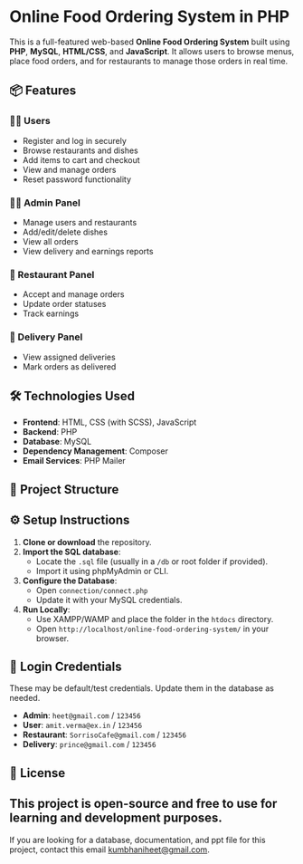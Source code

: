 # Online Food Ordering System in PHP

This is a full-featured web-based **Online Food Ordering System** built using **PHP**, **MySQL**, **HTML/CSS**, and **JavaScript**. It allows users to browse menus, place food orders, and for restaurants to manage those orders in real time.

## 📦 Features

### 👨‍🍳 Users
- Register and log in securely
- Browse restaurants and dishes
- Add items to cart and checkout
- View and manage orders
- Reset password functionality

### 🧑‍💼 Admin Panel
- Manage users and restaurants
- Add/edit/delete dishes
- View all orders
- View delivery and earnings reports

### 🛵 Restaurant Panel
- Accept and manage orders
- Update order statuses
- Track earnings

### 🚚 Delivery Panel
- View assigned deliveries
- Mark orders as delivered

## 🛠️ Technologies Used

- **Frontend**: HTML, CSS (with SCSS), JavaScript
- **Backend**: PHP
- **Database**: MySQL
- **Dependency Management**: Composer
- **Email Services**: PHP Mailer

## 📁 Project Structure


## ⚙️ Setup Instructions

1. **Clone or download** the repository.
2. **Import the SQL database**:
   - Locate the `.sql` file (usually in a `/db` or root folder if provided).
   - Import it using phpMyAdmin or CLI.
3. **Configure the Database**:
   - Open `connection/connect.php`
   - Update it with your MySQL credentials.
4. **Run Locally**:
   - Use XAMPP/WAMP and place the folder in the `htdocs` directory.
   - Open `http://localhost/online-food-ordering-system/` in your browser.

## 🔐 Login Credentials

These may be default/test credentials. Update them in the database as needed.

- **Admin**: `heet@gmail.com` / `123456`
- **User**: `amit.verma@ex.in` / `123456`
- **Restaurant**: `SorrisoCafe@gmail.com` / `123456`
- **Delivery**: `prince@gmail.com` / `123456`

## 📝 License

This project is open-source and free to use for learning and development purposes.
---
If you are looking for a database, documentation, and ppt file for this project, contact this email kumbhaniheet@gmail.com.
